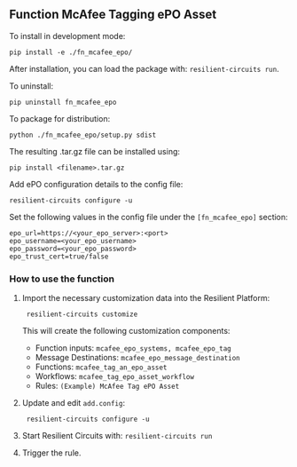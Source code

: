 
## Function McAfee Tagging ePO Asset

To install in development mode:

    pip install -e ./fn_mcafee_epo/

After installation, you can load the package with:
    `resilient-circuits run`.

To uninstall:

    pip uninstall fn_mcafee_epo

To package for distribution:

    python ./fn_mcafee_epo/setup.py sdist

The resulting .tar.gz file can be installed using:

    pip install <filename>.tar.gz

Add ePO configuration details to the config file:

    resilient-circuits configure -u

Set the following values in the config file under the `[fn_mcafee_epo]` section:
    
    epo_url=https://<your_epo_server>:<port>
    epo_username=<your_epo_username>
    epo_password=<your_epo_password>
    epo_trust_cert=true/false
    
### How to use the function

1. Import the necessary customization data into the Resilient Platform:

		resilient-circuits customize

	This will create the following customization components:
	* Function inputs: `mcafee_epo_systems, mcafee_epo_tag`
	* Message Destinations: `mcafee_epo_message_destination`
	* Functions: `mcafee_tag_an_epo_asset`
	* Workflows: `mcafee_tag_epo_asset_workflow`
	* Rules: `(Example) McAfee Tag ePO Asset`
2. Update and edit `add.config`:

		resilient-circuits configure -u

3. Start Resilient Circuits with:
    `resilient-circuits run`

4. Trigger the rule.
